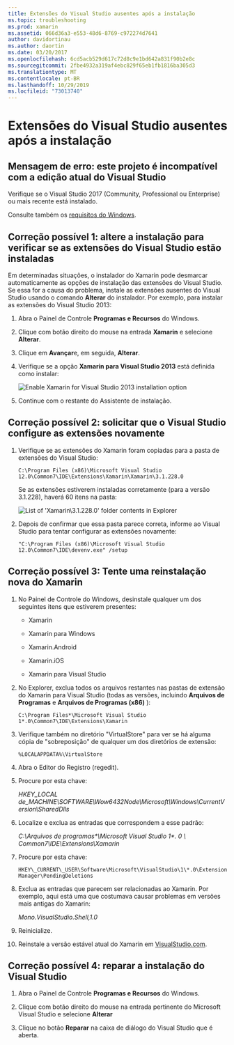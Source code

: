 ```yaml
---
title: Extensões do Visual Studio ausentes após a instalação
ms.topic: troubleshooting
ms.prod: xamarin
ms.assetid: 066d36a3-e553-48d6-8769-c972274d7641
author: davidortinau
ms.author: daortin
ms.date: 03/20/2017
ms.openlocfilehash: 6cd5acb529d617c72d8c9e1bd642a831f90b2e8c
ms.sourcegitcommit: 2fbe4932a319af4ebc829f65eb1fb1816ba305d3
ms.translationtype: MT
ms.contentlocale: pt-BR
ms.lasthandoff: 10/29/2019
ms.locfileid: "73013740"
---
```

# <a name="missing-visual-studio-extensions-after-installation"></a>Extensões do Visual Studio ausentes após a instalação

## <a name="error-message-this-project-is-incompatible-with-the-current-edition-of-visual-studio"></a>Mensagem de erro: este projeto é incompatível com a edição atual do Visual Studio

Verifique se o Visual Studio 2017 (Community, Professional ou Enterprise) ou mais recente está instalado.

Consulte também os [requisitos do Windows](~/cross-platform/get-started/requirements.md#windows-requirements).

## <a name="possible-fix-1-change-the-installation-to-make-sure-the-visual-studio-extensions-are-installed"></a>Correção possível 1: altere a instalação para verificar se as extensões do Visual Studio estão instaladas

Em determinadas situações, o instalador do Xamarin pode desmarcar automaticamente as opções de instalação das extensões do Visual Studio. Se essa for a causa do problema, instale as extensões ausentes do Visual Studio usando o comando **Alterar** do instalador. Por exemplo, para instalar as extensões do Visual Studio 2013:

1. Abra o Painel de Controle **Programas e Recursos** do Windows.

2. Clique com botão direito do mouse na entrada **Xamarin** e selecione **Alterar**.

3. Clique em **Avançar**e, em seguida, **Alterar**.

4. Verifique se a opção **Xamarin para Visual Studio 2013** está definida como instalar:

    ![](missing-vs-extensions-images/installer.png "Enable Xamarin for Visual Studio 2013 installation option")

5. Continue com o restante do Assistente de instalação.

## <a name="possible-fix-2-ask-visual-studio-to-set-up-the-extensions-again"></a>Correção possível 2: solicitar que o Visual Studio configure as extensões novamente

1. Verifique se as extensões do Xamarin foram copiadas para a pasta de extensões do Visual Studio:

    `C:\Program Files (x86)\Microsoft Visual Studio 12.0\Common7\IDE\Extensions\Xamarin\Xamarin\3.1.228.0`

    Se as extensões estiverem instaladas corretamente (para a versão 3.1.228), haverá 60 itens na pasta:

    ![](missing-vs-extensions-images/folder.png "List of 'Xamarin\3.1.228.0' folder contents in Explorer")

2. Depois de confirmar que essa pasta parece correta, informe ao Visual Studio para tentar configurar as extensões novamente:

    `"C:\Program Files (x86)\Microsoft Visual Studio 12.0\Common7\IDE\devenv.exe" /setup`

## <a name="possible-fix-3-try-a-fresh-reinstall-of-xamarin"></a>Correção possível 3: Tente uma reinstalação nova do Xamarin

1. No Painel de Controle do Windows, desinstale qualquer um dos seguintes itens que estiverem presentes:

    * Xamarin

    * Xamarin para Windows

    * Xamarin.Android

    * Xamarin.iOS

    * Xamarin para Visual Studio

2. No Explorer, exclua todos os arquivos restantes nas pastas de extensão do Xamarin para Visual Studio (todas as versões, incluindo **Arquivos de Programas** e **Arquivos de Programas (x86)** ):

    `C:\Program Files*\Microsoft Visual Studio 1*.0\Common7\IDE\Extensions\Xamarin`

3. Verifique também no diretório "VirtualStore" para ver se há alguma cópia de "sobreposição" de qualquer um dos diretórios de extensão:

    `%LOCALAPPDATA%\VirtualStore`

4. Abra o Editor do Registro (regedit).

5. Procure por esta chave:

    _HKEY\_LOCAL de\_MACHINE\SOFTWARE\Wow6432Node\Microsoft\Windows\CurrentVersion\SharedDlls_

6. Localize e exclua as entradas que correspondem a esse padrão:

    _C:\Arquivos de programas\*\Microsoft Visual Studio 1\*. 0 \ Common7\IDE\Extensions\Xamarin_

7. Procure por esta chave:

    `HKEY\_CURRENT\_USER\Software\Microsoft\VisualStudio\1\*.0\ExtensionManager\PendingDeletions`

8. Exclua as entradas que parecem ser relacionadas ao Xamarin. Por exemplo, aqui está uma que costumava causar problemas em versões mais antigas do Xamarin:

    _Mono.VisualStudio.Shell,1.0_

9. Reinicialize.

10. Reinstale a versão estável atual do Xamarin em [VisualStudio.com](https://visualstudio.com/xamarin).

## <a name="possible-fix-4-repair-visual-studio-installation"></a>Correção possível 4: reparar a instalação do Visual Studio

1. Abra o Painel de Controle **Programas e Recursos** do Windows.

2. Clique com botão direito do mouse na entrada pertinente do Microsoft Visual Studio e selecione **Alterar**

3. Clique no botão **Reparar** na caixa de diálogo do Visual Studio que é aberta.
